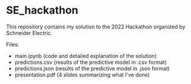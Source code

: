 # SE_hackathon
This repository contains my solution to the 2022 Hackathon organized by Schneider Electric. 

Files:
- main.ipynb (code and detailed explanation of the solution)
- predictions.csv (results of the predictive model in .csv format)
- predictions.json (results of the predictive model in .json format)
- presentation.pdf (4 slides summarizing what I've done)
